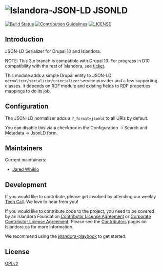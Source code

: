 # ![Islandora-JSON-LD](https://cloud.githubusercontent.com/assets/2371345/24964530/f054bddc-1f77-11e7-8b54-d04bb7b2281c.png) JSONLD
[![Build Status][1]](https://github.com/Islandora/jsonld/actions)
[![Contribution Guidelines][2]](./CONTRIBUTING.md)
[![LICENSE][3]](./LICENSE)

## Introduction

JSON-LD Serializer for Drupal 10 and Islandora.

NOTE: This 3.x branch is compatible with Drupal 10. For progress in D10 compatibility with the rest of Islandora, see [ticket](https://github.com/Islandora/documentation/issues/2235).

This module adds a simple Drupal entity to JSON-LD 
`normalizer/serializer/unserializer` service provider and a few supporting 
classes. It depends on RDF module and existing fields to RDF properties 
mappings to do its job.

## Configuration

The JSON-LD normalizer adds a `?_format=jsonld` to all URIs by default.

You can disable this via a checkbox in the Configuration -> Search and Metadata -> JsonLD form.

## Maintainers

Current maintainers:

* [Jared Whiklo][4]

## Development

If you would like to contribute, please get involved by attending our weekly 
[Tech Call][5]. We love to hear from you!

If you would like to contribute code to the project, you need to be covered by 
an Islandora Foundation [Contributor License Agreement][6] or 
[Corporate Contributor License Agreement][7]. Please see the [Contributors][8]
 pages on Islandora.ca for more information.
 
 We recommend using the [islandora-playbook][9] to get started. 

## License

[GPLv2](http://www.gnu.org/licenses/gpl-2.0.txt)

[1]: https://github.com/islandora/jsonld/actions/workflows/build-2.x.yml/badge.svg
[2]: http://img.shields.io/badge/CONTRIBUTING-Guidelines-blue.svg
[3]: https://img.shields.io/badge/license-GPLv2-blue.svg?style=flat-square
[4]: https://github.com/whikloj
[5]: https://github.com/Islandora/documentation/wiki
[6]: http://islandora.ca/sites/default/files/islandora_cla.pdf
[7]: http://islandora.ca/sites/default/files/islandora_ccla.pdf
[8]: http://islandora.ca/resources/contributors
[9]: https://github.com/Islandora-Devops/islandora-playbook
